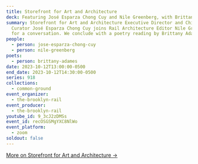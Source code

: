 ```yaml
---
title: Storefront for Art and Architecture
deck: Featuring José Esparza Chong Cuy and Nile Greenberg, with Brittany Adames
summary: Storefront for Art and Architecture Executive Director and Chief
  Curator José Esparza Chong Cuy joins Rail Architecture Editor Nile Greenberg
  for a conversation. We conclude with a poetry reading by Brittany Adames.
people:
  - person: jose-esparza-chong-cuy
  - person: nile-greenberg
poets:
  - person: brittany-adames
date: 2023-10-12T13:00:00-0500
end_date: 2023-10-12T14:30:00-0500
series: 918
collections:
  - common-ground
event_organizer:
  - the-brooklyn-rail
event_producer:
  - the-brooklyn-rail
youtube_id: 9_3cJ2zDMSs
event_id: recOSGSMgYXC8NlWo
event_platform:
  - zoom
soldout: false
---
```

[M﻿ore on Storefront for Art and Architecture →](https://storefrontnews.org/)